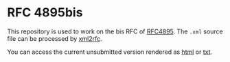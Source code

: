 # RFC 4895bis

This repository is used to work on the bis RFC of [RFC4895](https://tools.ietf.org/html/rfc4895).
The `.xml` source file can be processed by [xml2rfc](https://xml2rfc.tools.ietf.org).

You can access the current unsubmitted version rendered as [html](https://xml2rfc.tools.ietf.org/cgi-bin/xml2rfc.cgi?input=&url=https%3A%2F%2Fraw.githubusercontent.com%2Fsctplab%2Frfc4895bis%2Fmaster%2Fdraft-tuexen-tsvwg-rfc4895-bis.xml&modeAsFormat=html%2Fascii&type=towindow&Submit=Submit) or [txt](https://xml2rfc.tools.ietf.org/cgi-bin/xml2rfc.cgi?input=&url=https%3A%2F%2Fraw.githubusercontent.com%2Fsctplab%2Frfc4895bis%2Fmaster%2Fdraft-tuexen-tsvwg-rfc4895-bis.xml&modeAsFormat=txt%2Fascii&type=towindow&Submit=Submit).
